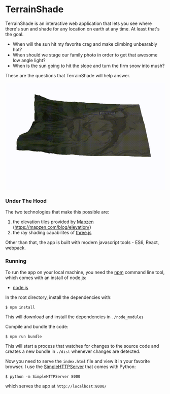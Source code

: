 # TerrainShade
TerrainShade is an interactive web application that lets you see where there's sun and shade for any location on earth at any time.  At least that's the goal.

* When will the sun hit my favorite crag and make climbing unbearably hot?
* When should we stage our family photo in order to get that awesome low angle light?
* When is the sun going to hit the slope and turn the firm snow into mush?

These are the questions that TerrainShade will help answer.

![](./src/assets/SunAnimation.gif)

### Under The Hood

The two technologies that make this possible are:

1. the elevation tiles provided by [Mapzen](https://mapzen.com) (https://mapzen.com/blog/elevation/)
2. the ray shading capabilites of [three.js](https://threejs.org/)

Other than that, the app is built with modern javascript tools - ES6, React, webpack.

### Running

To run the app on your local machine, you need the [npm](https://docs.npmjs.com/getting-started/installing-node) command line tool, which comes with an install of node.js:

* [node.js](https://docs.npmjs.com/getting-started/installing-node)

In the root directory, install the dependencies with:

    $ npm install
This will download and install the dependencies in `./node_modules`

Compile and bundle the code:

    $ npm run bundle
This will start a process that watches for changes to the source code and creates a new bundle in `./dist` whenever changes are detected.

Now you need to serve the `index.html` file and view it in your favorite browser. I use the [SimpleHTTPServer](https://docs.python.org/2/library/simplehttpserver.html) that comes with Python:

    $ python -m SimpleHTTPServer 8000

which serves the app at `http://localhost:8000/`
